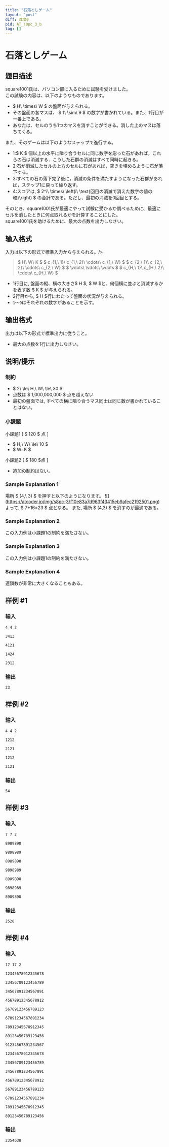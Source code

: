 ```yaml
---
title: "石落としゲーム"
layout: "post"
diff: 难度0
pid: AT_s8pc_3_b
tag: []
---
```


# 石落としゲーム

## 题目描述

[problemUrl]: https://atcoder.jp/contests/s8pc-3/tasks/s8pc_3_b

square1001氏は、パソコン部に入るために試験を受けました。  
 この試験の内容は、以下のようなものであります。

- $ H\ \times\ W $ の盤面が与えられる。
- その盤面の各マスは、 $ 1\ \sim\ 9 $ の数字が書かれている。また、1行目が一番上である。
- あなたは、セルのうち1つのマスを消すことができる。消した上のマスは落ちてくる。
 
 また、そのゲームは以下のようなステップで進行する。  
- 1:$ K $ 個以上の水平に隣り合うセルに同じ数字を彫った石があれば，これらの石は消滅する．こうした石群の消滅はすべて同時に起きる。
- 2:石が消滅したセルの上方のセルに石があれば，空きを埋めるように石が落下する。
- 3:すべての石の落下完了後に，消滅の条件を満たすようになった石群があれば，ステップ1に戻って繰り返す。
- 4:スコアは, $ 2^i\ \times\ \left(i\ \text{回目の消滅で消えた数字の値の和}\right) $ の合計である。ただし、最初の消滅を0回目とする。
 
 そのとき、square1001氏が最適にやって試験に受かるか調べるために、最適にセルを消したときに何点取れるかを計算することにした。  
 square1001氏を助けるために、最大の点数を出力しなさい。

## 输入格式

入力は以下の形式で標準入力から与えられる。/&gt;

> $ H\ W\ K $ $ c_{1,\ 1}\ c_{1,\ 2}\ \cdots\ c_{1,\ W} $ $ c_{2,\ 1}\ c_{2,\ 2}\ \cdots\ c_{2,\ W} $ $ \vdots\ \vdots\ \vdots $ $ c_{H,\ 1}\ c_{H,\ 2}\ \cdots\ c_{H,\ W} $

- 1行目に, 盤面の縦、横の大きさ$ H $, $ W $と、何個横に並ぶと消滅するかを表す数 $ K $ が与えられる。
- 2行目から, $ H $行にわたって盤面の状況が与えられる。
- `1`～`9`はそれぞれの数字があることを示す。

## 输出格式

出力は以下の形式で標準出力に従うこと。

- 最大の点数を1行に出力しなさい。

## 说明/提示

### 制約

- $ 2\ \le\ H,\ W\ \le\ 30 $
- 点数は $ 1,000,000,000 $ 点を超えない
- 最初の盤面では, すべての横に隣り合うマス同士は同じ数が書かれていることはない。

### 小課題

 小課題1 \[ $ 120 $ 点 \]

- $ H,\ W\ \le\ 10 $
- $ W=K $
 
 小課題2 \[ $ 180 $点 \]   
- 追加の制約はない。

### Sample Explanation 1

場所 $ (4,\ 3) $ を押すと以下のようになります。 !\[\](https://atcoder.jp/img/s8pc-3/f10e83a7d963f43415eb9afec2192501.png) よって, $ 7+16=23 $ 点となる。 また, 場所 $ (4,3) $ を消すのが最適である。

### Sample Explanation 2

この入力例は小課題1の制約を満たさない。

### Sample Explanation 3

この入力例は小課題1の制約を満たさない。

### Sample Explanation 4

連鎖数が非常に大きくなることもある。

## 样例 #1

### 输入

```
4 4 2
3413
4121
1424
2312
```

### 输出

```
23
```

## 样例 #2

### 输入

```
4 4 2
1212
2121
1212
2121
```

### 输出

```
54
```

## 样例 #3

### 输入

```
7 7 2
8989898
9898989
8989898
9898989
8989898
9898989
8989898
```

### 输出

```
2520
```

## 样例 #4

### 输入

```
17 17 2
12345678912345678
23456789123456789
34567891234567891
45678912345678912
56789123456789123
67891234567891234
78912345678912345
89123456789123456
91234567891234567
12345678912345678
23456789123456789
34567891234567891
45678912345678912
56789123456789123
67891234567891234
78912345678912345
89123456789123456
```

### 输出

```
2354638
```

